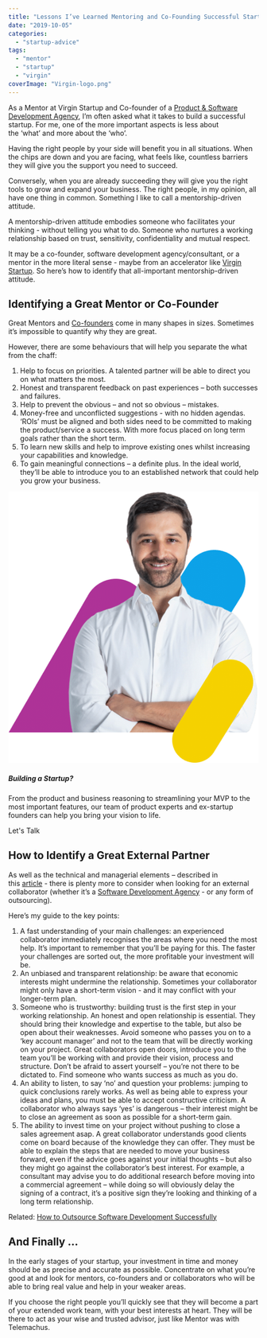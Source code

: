 ```yaml
---
title: "Lessons I’ve Learned Mentoring and Co-Founding Successful Startups"
date: "2019-10-05"
categories: 
  - "startup-advice"
tags: 
  - "mentor"
  - "startup"
  - "virgin"
coverImage: "Virgin-logo.png"
---
```


As a Mentor at Virgin Startup and Co-founder of a [Product & Software Development Agency](https://altar.io/), I’m often asked what it takes to build a successful startup. For me, one of the more important aspects is less about the ‘what’ and more about the ‘who’.

Having the right people by your side will benefit you in all situations. When the chips are down and you are facing, what feels like, countless barriers they will give you the support you need to succeed.

Conversely, when you are already succeeding they will give you the right tools to grow and expand your business. The right people, in my opinion, all have one thing in common. Something I like to call a mentorship-driven attitude.

A mentorship-driven attitude embodies someone who facilitates your thinking - without telling you what to do. Someone who nurtures a working relationship based on trust, sensitivity, confidentiality and mutual respect.

It may be a co-founder, software development agency/consultant, or a mentor in the more literal sense - maybe from an accelerator like [Virgin Startup](https://www.virginstartup.org/mentoring). So here’s how to identify that all-important mentorship-driven attitude.

## Identifying a Great Mentor or Co-Founder

Great Mentors and [Co-founders](https://altar.io/intellectual-humility-and-the-7-traits-of-great-co-founders/) come in many shapes in sizes. Sometimes it’s impossible to quantify why they are great.

However, there are some behaviours that will help you separate the what from the chaff:

1. Help to focus on priorities. A talented partner will be able to direct you on what matters the most.
2. Honest and transparent feedback on past experiences – both successes and failures.
3. Help to prevent the obvious – and not so obvious – mistakes.
4. Money-free and unconflicted suggestions - with no hidden agendas. ‘ROIs’ must be aligned and both sides need to be committed to making the product/service a success. With more focus placed on long term goals rather than the short term.
5. To learn new skills and help to improve existing ones whilst increasing your capabilities and knowledge.
6. To gain meaningful connections – a definite plus. In the ideal world, they’ll be able to introduce you to an established network that could help you grow your business.

 

![Daniel, CEO of Altar, Product and Software development company specialising in building MVPs, full custom software development projects & creating UX/UI that is both functional and beautiful](images/cta-colors-daniel-arms-crossed.png)



##### Building a Startup?



From the product and business reasoning to streamlining your MVP to the most important features, our team of product experts and ex-startup founders can help you bring your vision to life.

Let's Talk

## How to Identify a Great External Partner

As well as the technical and managerial elements – described in this [article](https://altar.io/blog/whats-the-best-way-to-build-your-startup-cto-freelancers-agency/) - there is plenty more to consider when looking for an external collaborator (whether it’s a [Software Development Agency](https://altar.io/should-a-startup-outsource-its-software-development/) - or any form of outsourcing).

Here’s my guide to the key points:

1. A fast understanding of your main challenges: an experienced collaborator immediately recognises the areas where you need the most help. It’s important to remember that you’ll be paying for this. The faster your challenges are sorted out, the more profitable your investment will be.
2. An unbiased and transparent relationship: be aware that economic interests might undermine the relationship. Sometimes your collaborator might only have a short-term vision - and it may conflict with your longer-term plan.
3. Someone who is trustworthy: building trust is the first step in your working relationship. An honest and open relationship is essential. They should bring their knowledge and expertise to the table, but also be open about their weaknesses. Avoid someone who passes you on to a ‘key account manager’ and not to the team that will be directly working on your project. Great collaborators open doors, introduce you to the team you’ll be working with and provide their vision, process and structure. Don’t be afraid to assert yourself – you’re not there to be dictated to. Find someone who wants success as much as you do.
4. An ability to listen, to say ‘no’ and question your problems: jumping to quick conclusions rarely works. As well as being able to express your ideas and plans, you must be able to accept constructive criticism. A collaborator who always says ‘yes’ is dangerous – their interest might be to close an agreement as soon as possible for a short-term gain.
5. The ability to invest time on your project without pushing to close a sales agreement asap. A great collaborator understands good clients come on board because of the knowledge they can offer. They must be able to explain the steps that are needed to move your business forward, even if the advice goes against your initial thoughts – but also they might go against the collaborator’s best interest. For example, a consultant may advise you to do additional research before moving into a commercial agreement – while doing so will obviously delay the signing of a contract, it’s a positive sign they’re looking and thinking of a long term relationship.



Related: [How to Outsource Software Development Successfully](https://altar.io/founders-guide-how-to-outsource-software-development-2020/)

## And Finally …

In the early stages of your startup, your investment in time and money should be as precise and accurate as possible. Concentrate on what you’re good at and look for mentors, co-founders and or collaborators who will be able to bring real value and help in your weaker areas.

If you choose the right people you’ll quickly see that they will become a part of your extended work team, with your best interests at heart. They will be there to act as your wise and trusted advisor, just like Mentor was with Telemachus.






